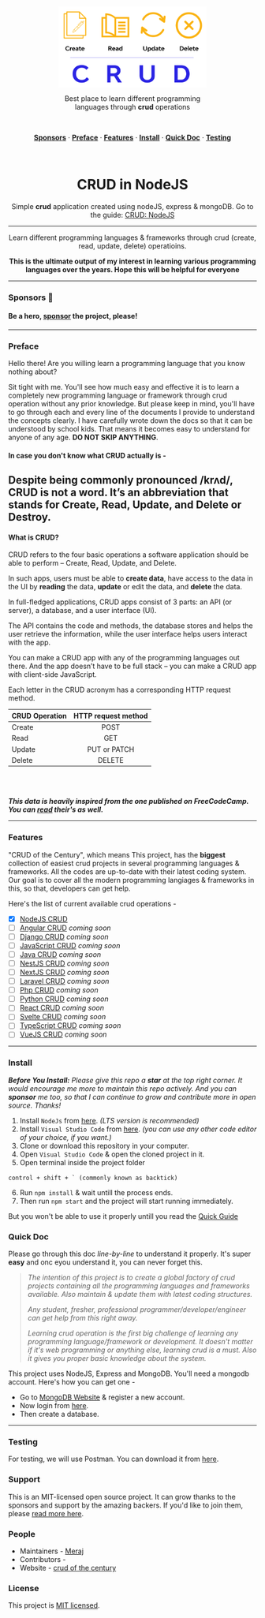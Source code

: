 <div align="center">
<img align="center" width="300" src="./img/crud-of-the-century-banner-1.png" />

<br>

Best place to learn different programming <br> languages through <strong>crud</strong> operations

<br>
<p align="center">
    <a href="#sponsors"><strong>Sponsors</strong></a> ·
    <a href="#preface"><strong>Preface</strong></a> ·
    <a href="#features"><strong>Features</strong></a> ·
    <a href="#install"><strong>Install</strong></a> ·
    <a href="#quick-doc"><strong>Quick Doc</strong></a> ·
    <a href="#testing"><strong>Testing</strong></a> 
</p>
<br>

# CRUD in NodeJS

Simple **crud** application created using nodeJS, express & mongoDB.
Go to the guide: [CRUD: NodeJS](#install)

<hr>

Learn different programming languages & frameworks through crud (create, read, update, delete) operatioins.

**This is the ultimate output of my interest in learning various programming languages over the years. Hope this will be helpful for everyone**

<hr>

</div>

### Sponsors 🚀

#### Be a hero, [sponsor](https://github.com/Meraj-Kazi/crud-of-the-century/blob/main/SUPPORT.md) the project, please!

<hr>

### Preface 

Hello there!
Are you willing learn a programming language that you know nothing about?

Sit tight with me. You'll see how much easy and effective it is to learn a completely new programming language or framework through crud operation without any prior knowledge. But please keep in mind, you'll have to go through each and every line of the documents I provide to understand the concepts clearly. I have carefully wrote down the docs so that it can be understood by school kids. That means it becomes easy to understand for anyone of any age. **DO NOT SKIP ANYTHING**.

#### In case you don't know what CRUD actually is -

## Despite being commonly pronounced /krʌd/, CRUD is not a word. It’s an abbreviation that stands for Create, Read, Update, and Delete or Destroy.

#### What is CRUD?

CRUD refers to the four basic operations a software application should be able to perform – Create, Read, Update, and Delete.

In such apps, users must be able to **create data**, have access to the data in the UI by **reading** the data, **update** or edit the data, and **delete** the data.

In full-fledged applications, CRUD apps consist of 3 parts: an API (or server), a database, and a user interface (UI).

The API contains the code and methods, the database stores and helps the user retrieve the information, while the user interface helps users interact with the app.

You can make a CRUD app with any of the programming languages out there. And the app doesn’t have to be full stack – you can make a CRUD app with client-side JavaScript.

Each letter in the CRUD acronym has a corresponding HTTP request method.

| CRUD Operation | HTTP request method |
| :------------- | :-----------------: |
| Create         |        POST         |
| Read           |         GET         |
| Update         |    PUT or PATCH     |
| Delete         |       DELETE        |

<br><br>

**_This data is heavily inspired from the one published on FreeCodeCamp. You can [read](https://www.freecodecamp.org/news/crud-operations-explained/) their's as well._**

--- 

### Features 


"CRUD of the Century", which means This project, has the **biggest** collection of easiest crud projects in several programming languages & frameworks. All the codes are up-to-date with their latest coding system. Our goal is to cover all the modern programming langiages & frameworks in this, so that, developers can get help.

Here's the list of current available crud operations -

- [x] [NodeJS CRUD](https://github.com/Meraj-Kazi/crud-of-the-century/tree/nodejs)
- [ ] [Angular CRUD](#) *coming soon* 
- [ ] [Django CRUD](#) *coming soon* 
- [ ] [JavaScript CRUD](#) *coming soon*
- [ ] [Java CRUD](#) *coming soon* 
- [ ] [NestJS CRUD](#) *coming soon* 
- [ ] [NextJS CRUD](#) *coming soon* 
- [ ] [Laravel CRUD](#) *coming soon* 
- [ ] [Php CRUD](#) *coming soon* 
- [ ] [Python CRUD](#) *coming soon* 
- [ ] [React CRUD](#) *coming soon* 
- [ ] [Svelte CRUD](#) *coming soon* 
- [ ] [TypeScript CRUD](#) *coming soon* 
- [ ] [VueJS CRUD](#) *coming soon* 

--- 

### Install 

***Before You Install:*** 
*Please give this repo a **star** at the top right corner. It would encourage me more to maintain this repo actively. And you can **sponsor** me too, so that I can continue to grow and contribute more in open source. Thanks!*

1. Install `NodeJs` from [here](https://nodejs.org/en/download/). *(LTS version is recommended)* 
2. Install `Visual Studio Code` from [here](https://code.visualstudio.com/Download). *(you can use any other code editor of your choice, if you want.)*
3. Clone or download this repository in your computer. 
4. Open `Visual Studio Code` & open the cloned project in it.
5. Open terminal inside the project folder 
``` 
control + shift + ` (commonly known as backtick)
```
6. Run `npm install` & wait untill the process ends. 
7. Then run `npm start` and the project will start running immediately. 

But you won't be able to use it properly untill you read the [Quick Guide](#quick-doc)

### Quick Doc 
Please go through this doc *line-by-line* to understand it properly. It's super **easy** and onc eyou understand it, you can never forget this.

> *The intention of this project is to create a global factory of crud projects containing all the programming languages and frameworks available. Also maintain & update them with latest coding structures.*
> 
> *Any student, fresher, professional programmer/developer/engineer can get help from this right away.*
>
> *Learning crud operation is the first big challenge of learning any programming language/framework or development. It doesn't matter if it's web programming or anything else, learning crud is a must. Also it gives you proper basic knowledge about the system.* 


This project uses NodeJS, Express and MongoDB.
You'll need a mongodb account. Here's how you can get one - 

- Go to [MongoDB Website](https://account.mongodb.com/account/register) & register a new account. 
- Now login from [here](https://account.mongodb.com/account/login). 
- Then create a database.



<hr>

### Testing 

For testing, we will use Postman. You can download it from [here](https://www.postman.com/downloads/).


### Support 

This is an MIT-licensed open source project. It can grow thanks to the sponsors and support by the amazing backers. If you'd like to join them, please [read more here](https://github.com/Meraj-Kazi/crud-of-the-century/blob/main/SUPPORT.md).

### People 

- Maintainers - [Meraj](https://twitter.com/meraj_kazi)
- Contributors - 
- Website - [crud of the century](https://meraj-kazi.github.io/crud-of-the-century)


### License 

This project is [MIT licensed](https://github.com/Meraj-Kazi/crud-of-the-century/blob/main/LICENSE).
